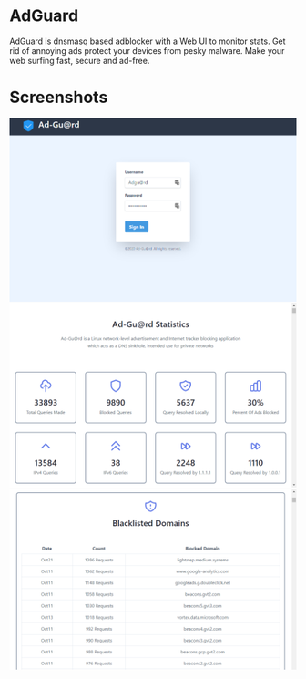 # AdGuard
AdGuard is dnsmasq based adblocker with a Web UI to monitor stats. Get rid of annoying ads protect your devices from pesky malware. Make your web surfing fast, secure and ad-free.

# Screenshots
![](Screenshots/Login.png) ![](Screenshots/Stats2.png) ![](Screenshots/Stats3.png)
